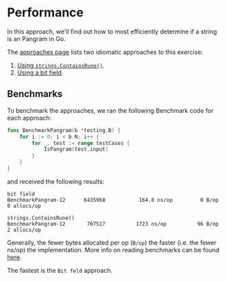 # Performance

In this approach, we'll find out how to most efficiently determine if a string is an Pangram in Go.

The [approaches page][approaches] lists two idiomatic approaches to this exercise:

1. [Using `strings.ContainsRune()`][approach-strings-containsrune].
2. [Using a bit field][approach-bitfield].

## Benchmarks

To benchmark the approaches, we ran the following Benchmark code for each approach:

```go
func BenchmarkPangram(b *testing.B) {
	for i := 0; i < b.N; i++ {
		for _, test := range testCases {
			IsPangram(test.input)
		}
	}
}
```

and received the following results:

```
bit field
BenchmarkPangram-12    	 6435968	       164.8 ns/op	       0 B/op	       0 allocs/op

strings.ContainsRune()
BenchmarkPangram-12    	  707517	      1723 ns/op	      96 B/op	       2 allocs/op
```

Generally, the fewer bytes allocated per op (`B/op`) the faster (i.e. the fewer ns/op) the implementation.
More info on reading benchmarks can be found [here][benchmark].

The fastest is the `Bit feld` approach.

[approaches]: https://exercism.org/tracks/go/exercises/pangram/approaches
[approach-strings-containsrune]: https://exercism.org/tracks/go/exercises/pangram/approaches/strings-containsrune
[approach-bitfield]: https://exercism.org/tracks/go/exercises/pangram/approaches/bitfield
[benchmark]: https://www.mikenewswanger.com/posts/2018/benchmarking-in-go/
